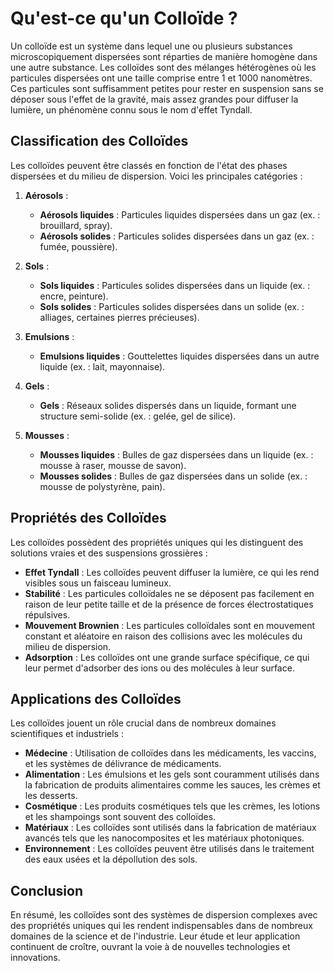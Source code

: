 # Qu'est-ce qu'un Colloïde ?

Un colloïde est un système dans lequel une ou plusieurs substances microscopiquement dispersées sont réparties de manière homogène dans une autre substance. Les colloïdes sont des mélanges hétérogènes où les particules dispersées ont une taille comprise entre 1 et 1000 nanomètres. Ces particules sont suffisamment petites pour rester en suspension sans se déposer sous l'effet de la gravité, mais assez grandes pour diffuser la lumière, un phénomène connu sous le nom d'effet Tyndall.

## Classification des Colloïdes

Les colloïdes peuvent être classés en fonction de l'état des phases dispersées et du milieu de dispersion. Voici les principales catégories :

1. **Aérosols** :
   - **Aérosols liquides** : Particules liquides dispersées dans un gaz (ex. : brouillard, spray).
   - **Aérosols solides** : Particules solides dispersées dans un gaz (ex. : fumée, poussière).

2. **Sols** :
   - **Sols liquides** : Particules solides dispersées dans un liquide (ex. : encre, peinture).
   - **Sols solides** : Particules solides dispersées dans un solide (ex. : alliages, certaines pierres précieuses).

3. **Emulsions** :
   - **Emulsions liquides** : Gouttelettes liquides dispersées dans un autre liquide (ex. : lait, mayonnaise).

4. **Gels** : 
   - **Gels** : Réseaux solides dispersés dans un liquide, formant une structure semi-solide (ex. : gelée, gel de silice).

5. **Mousses** :
   - **Mousses liquides** : Bulles de gaz dispersées dans un liquide (ex. : mousse à raser, mousse de savon).
   - **Mousses solides** : Bulles de gaz dispersées dans un solide (ex. : mousse de polystyrène, pain).

## Propriétés des Colloïdes

Les colloïdes possèdent des propriétés uniques qui les distinguent des solutions vraies et des suspensions grossières :

- **Effet Tyndall** : Les colloïdes peuvent diffuser la lumière, ce qui les rend visibles sous un faisceau lumineux.
- **Stabilité** : Les particules colloïdales ne se déposent pas facilement en raison de leur petite taille et de la présence de forces électrostatiques répulsives.
- **Mouvement Brownien** : Les particules colloïdales sont en mouvement constant et aléatoire en raison des collisions avec les molécules du milieu de dispersion.
- **Adsorption** : Les colloïdes ont une grande surface spécifique, ce qui leur permet d'adsorber des ions ou des molécules à leur surface.

## Applications des Colloïdes

Les colloïdes jouent un rôle crucial dans de nombreux domaines scientifiques et industriels :

- **Médecine** : Utilisation de colloïdes dans les médicaments, les vaccins, et les systèmes de délivrance de médicaments.
- **Alimentation** : Les émulsions et les gels sont couramment utilisés dans la fabrication de produits alimentaires comme les sauces, les crèmes et les desserts.
- **Cosmétique** : Les produits cosmétiques tels que les crèmes, les lotions et les shampoings sont souvent des colloïdes.
- **Matériaux** : Les colloïdes sont utilisés dans la fabrication de matériaux avancés tels que les nanocomposites et les matériaux photoniques.
- **Environnement** : Les colloïdes peuvent être utilisés dans le traitement des eaux usées et la dépollution des sols.

## Conclusion

En résumé, les colloïdes sont des systèmes de dispersion complexes avec des propriétés uniques qui les rendent indispensables dans de nombreux domaines de la science et de l'industrie. Leur étude et leur application continuent de croître, ouvrant la voie à de nouvelles technologies et innovations.